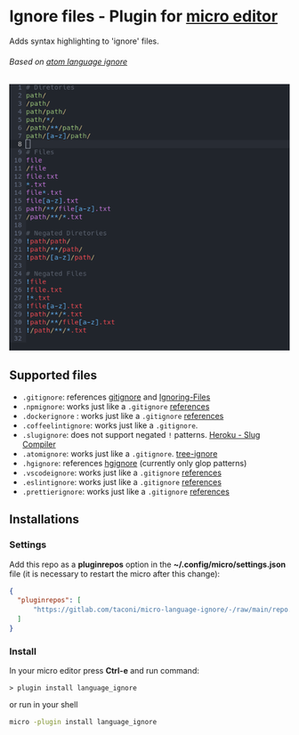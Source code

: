 # Ignore files - Plugin for [micro editor](https://micro-editor.github.io)

Adds syntax highlighting to 'ignore' files.

###### Based on [atom language ignore](https://github.com/ldez/atom-language-ignore)

![language-ignore-gitignore](assets/.gitignore.png)

## Supported files

- `.gitignore`: references [gitignore](https://git-scm.com/docs/gitignore) and [Ignoring-Files](https://git-scm.com/book/en/v2/Git-Basics-Recording-Changes-to-the-Repository#Ignoring-Files)
- `.npmignore`: works just like a `.gitignore` [references](https://docs.npmjs.com/misc/developers#keeping-files-out-of-your-package)
- `.dockerignore` : works just like a `.gitignore` [references](https://docs.docker.com/engine/reference/builder/#dockerignore-file)
- `.coffeelintignore`: works just like a `.gitignore`.
- `.slugignore`: does not support negated `!` patterns. [Heroku - Slug Compiler](https://devcenter.heroku.com/articles/slug-compiler#ignoring-files-with-slugignore)
- `.atomignore`: works just like a `.gitignore`. [tree-ignore](https://atom.io/packages/tree-ignore)
- `.hgignore`: references [hgignore](https://www.mercurial-scm.org/wiki/.hgignore) (currently only glop patterns)
- `.vscodeignore`: works just like a `.gitignore` [references](https://code.visualstudio.com/docs/tools/vscecli#_advance-usage)
- `.eslintignore`:  works just like a `.gitignore` [references](https://eslint.org/docs/user-guide/configuring#ignoring-files-and-directories)
- `.prettierignore`:  works just like a `.gitignore` [references](https://prettier.io/docs/en/ignore.html#ignoring-files)

## Installations

### Settings
Add this repo as a **pluginrepos** option in the **~/.config/micro/settings.json** file (it is necessary to restart the micro after this change):
```json
{
  "pluginrepos": [
      "https://gitlab.com/taconi/micro-language-ignore/-/raw/main/repo.json"
  ]
}
```

### Install
In your micro editor press **Ctrl-e** and run command:
```
> plugin install language_ignore
```
or run in your shell
```sh
micro -plugin install language_ignore
```
